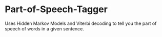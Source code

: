 # Part-of-Speech-Tagger
Uses Hidden Markov Models and Viterbi decoding to tell you the part of speech of words in a given sentence. 
